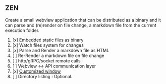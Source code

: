 ## ZEN

Create a small webview application that can be distributed as a binary and it can parse and (re)render on file change, a markdown file from the current execution folder.

1. [x] Embedded static files as binary
2. [x] Watch files system for changes
3. [x] Parse and Render a markdown file as HTML
4. [ ] Re-Render a markdown file on file change
5. [ ] http/gRPC/socket remote calls
6. [ ] Webview <-> API communication layer
7. [x] [Customized window](https://pkg.go.dev/github.com/zserge/webview#example-package)
8. [ ] Directory listing : Optional.
